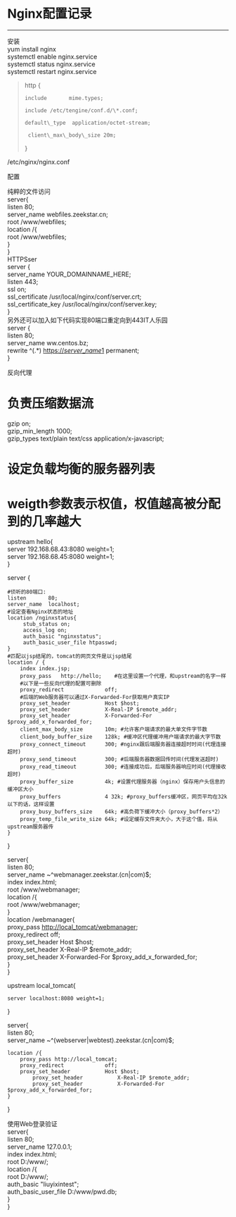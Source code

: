 # Nginx配置记录

---

安装  
yum install nginx  
systemctl enable nginx.service  
systemctl status nginx.service  
systemctl restart nginx.service



> http {
>
>     include       mime.types;
>
>     include /etc/tengine/conf.d/\*.conf;
>
>     default\_type  application/octet-stream;
>
>      client\_max\_body\_size 20m;
>
> }

/etc/nginx/nginx.conf

配置

纯粹的文件访问  
    server{  
        listen 80;  
        server\_name webfiles.zeekstar.cn;  
        root /www/webfiles;  
        location /{  
            root /www/webfiles;  
        }  
    }  
HTTPSser  
server {  
    server\_name YOUR\_DOMAINNAME\_HERE;  
    listen 443;  
    ssl on;  
    ssl\_certificate /usr/local/nginx/conf/server.crt;  
    ssl\_certificate\_key /usr/local/nginx/conf/server.key;  
}  
另外还可以加入如下代码实现80端口重定向到443IT人乐园  
server {  
    listen 80;  
    server\_name ww.centos.bz;  
    rewrite ^\(.\*\) [https://$server\_name$1](https://$server_name$1) permanent;  
}

反向代理

# 负责压缩数据流

gzip              on;  
gzip\_min\_length   1000;  
gzip\_types        text/plain text/css application/x-javascript;

# 设定负载均衡的服务器列表

# weigth参数表示权值，权值越高被分配到的几率越大

upstream hello{  
    server 192.168.68.43:8080 weight=1;  
    server 192.168.68.45:8080 weight=1;  
}

server {

```
#侦听的80端口:
listen       80;
server_name  localhost;
#设定查看Nginx状态的地址
location /nginxstatus{
     stub_status on;
     access_log on;
     auth_basic "nginxstatus";
     auth_basic_user_file htpasswd;
}
#匹配以jsp结尾的，tomcat的网页文件是以jsp结尾
location / {
    index index.jsp;
    proxy_pass   http://hello;    #在这里设置一个代理，和upstream的名字一样
    #以下是一些反向代理的配置可删除
    proxy_redirect             off; 
    #后端的Web服务器可以通过X-Forwarded-For获取用户真实IP
    proxy_set_header           Host $host; 
    proxy_set_header           X-Real-IP $remote_addr; 
    proxy_set_header           X-Forwarded-For $proxy_add_x_forwarded_for; 
    client_max_body_size       10m; #允许客户端请求的最大单文件字节数
    client_body_buffer_size    128k; #缓冲区代理缓冲用户端请求的最大字节数
    proxy_connect_timeout      300; #nginx跟后端服务器连接超时时间(代理连接超时)
    proxy_send_timeout         300; #后端服务器数据回传时间(代理发送超时)
    proxy_read_timeout         300; #连接成功后，后端服务器响应时间(代理接收超时)
    proxy_buffer_size          4k; #设置代理服务器（nginx）保存用户头信息的缓冲区大小
    proxy_buffers              4 32k; #proxy_buffers缓冲区，网页平均在32k以下的话，这样设置
    proxy_busy_buffers_size    64k; #高负荷下缓冲大小（proxy_buffers*2）
    proxy_temp_file_write_size 64k; #设定缓存文件夹大小，大于这个值，将从upstream服务器传
}
```

}

server{  
    listen 80;  
    server\_name ~^webmanager.zeekstar.\(cn\|com\)$;  
    index index.html;  
    root /www/webmanager;  
    location /{  
        root /www/webmanager;  
    }  
    location /webmanager{  
        proxy\_pass [http://local\_tomcat/webmanager](http://local_tomcat/webmanager);  
        proxy\_redirect             off;  
        proxy\_set\_header           Host $host;  
            proxy\_set\_header           X-Real-IP $remote\_addr;  
            proxy\_set\_header           X-Forwarded-For $proxy\_add\_x\_forwarded\_for;  
    }  
}

upstream local\_tomcat{

```
server localhost:8080 weight=1;
```

}

server{  
    listen 80;  
    server\_name ~^\(webserver\|webtest\).zeekstar.\(cn\|com\)$;

```
location /{
    proxy_pass http://local_tomcat;
    proxy_redirect             off; 
    proxy_set_header           Host $host; 
        proxy_set_header           X-Real-IP $remote_addr; 
        proxy_set_header           X-Forwarded-For $proxy_add_x_forwarded_for; 
}
```

}

使用Web登录验证  
    server{  
        listen 80;  
        server\_name 127.0.0.1;  
        index index.html;  
        root D:/www/;  
        location /{  
            root D:/www/;  
            auth\_basic "liuyixintest";  
            auth\_basic\_user\_file D:/www/pwd.db;  
        }  
    }


